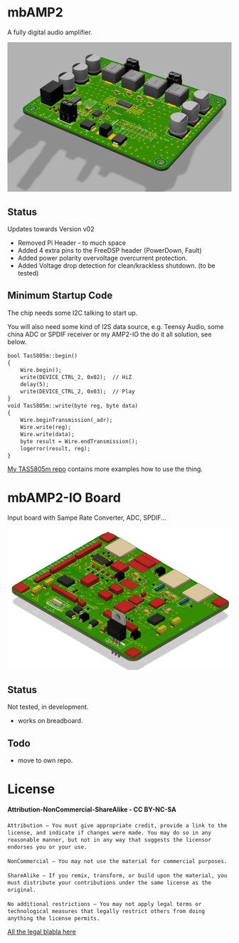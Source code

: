 # mbAMP2

A fully digital audio amplifier.

![pcb](images/pcb3-AMP2.png)

## Status

Updates towards Version v02
* Removed Pi Header - to much space
* Added 4 extra pins to the FreeDSP header (PowerDown, Fault)
* Added power polarity overvoltage overcurrent protection.
* Added Voltage drop detection for clean/krackless shutdown. (to be tested)

## Minimum Startup Code

The chip needs some I2C talking to start up.

You will also need some kind of I2S data source, e.g. Teensy Audio, some china ADC or SPDIF receiver or my AMP2-IO the do it all solution, see below.

```
bool Tas5805m::begin()
{
    Wire.begin();
    write(DEVICE_CTRL_2, 0x02);  // HiZ
    delay(5);
    write(DEVICE_CTRL_2, 0x03);  // Play
}
void Tas5805m::write(byte reg, byte data)
{
    Wire.beginTransmission(_adr);
    Wire.write(reg);
    Wire.write(data);
    byte result = Wire.endTransmission();
    logerror(result, reg);
}
```

[My TAS5805m repo](https://github.com/mariosgit/TAS58xx) contains more examples how to use the thing.

# mbAMP2-IO Board

Input board with Sampe Rate Converter, ADC, SPDIF...

![pcb](images/pcb1.png)

## Status

Not tested, in development.

* works on breadboard.

## Todo

* move to own repo.

# License

#### Attribution-NonCommercial-ShareAlike - CC BY-NC-SA 

```
Attribution — You must give appropriate credit, provide a link to the license, and indicate if changes were made. You may do so in any reasonable manner, but not in any way that suggests the licensor endorses you or your use.

NonCommercial — You may not use the material for commercial purposes.

ShareAlike — If you remix, transform, or build upon the material, you must distribute your contributions under the same license as the original.

No additional restrictions — You may not apply legal terms or technological measures that legally restrict others from doing anything the license permits.
```
[All the legal blabla here](https://creativecommons.org/licenses/by-nc-sa/4.0/legalcode)
